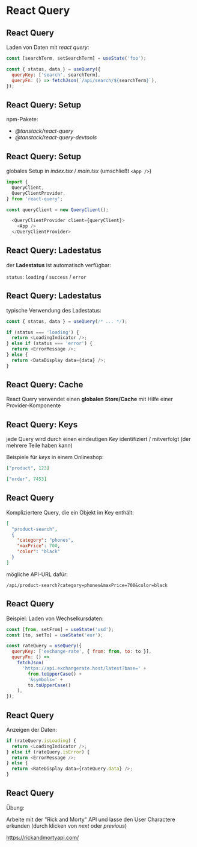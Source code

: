 # React Query

## React Query

Laden von Daten mit _react query_:

```js
const [searchTerm, setSearchTerm] = useState('foo');

const { status, data } = useQuery({
  queryKey: ['search', searchTerm],
  queryFn: () => fetchJson(`/api/search/${searchTerm}`),
});
```

## React Query: Setup

npm-Pakete:

- _@tanstack/react-query_
- _@tanstack/react-query-devtools_

## React Query: Setup

globales Setup in _index.tsx_ / _main.tsx_ (umschließt `<App />`)

```js
import {
  QueryClient,
  QueryClientProvider,
} from 'react-query';
```

```js
const queryClient = new QueryClient();
```

<!-- prettier-ignore -->
```js
  <QueryClientProvider client={queryClient}>
    <App />
  </QueryClientProvider>
```

## React Query: Ladestatus

der **Ladestatus** ist automatisch verfügbar:

`status`: `loading` / `success` / `error`

## React Query: Ladestatus

typische Verwendung des Ladestatus:

```js
const { status, data } = useQuery(/* ... */);

if (status === 'loading') {
  return <LoadingIndicator />;
} else if (status === 'error') {
  return <ErrorMessage />;
} else {
  return <DataDisplay data={data} />;
}
```

## React Query: Cache

React Query verwendet einen **globalen Store/Cache** mit Hilfe einer Provider-Komponente

## React Query: Keys

jede Query wird durch einen eindeutigen _Key_ identifiziert / mitverfolgt (der mehrere Teile haben kann)

Beispiele für _keys_ in einem Onlineshop:

```json
["product", 123]
```

```json
["order", 7453]
```

## React Query

Kompliziertere Query, die ein Objekt im Key enthält:

```json
[
  "product-search",
  {
    "category": "phones",
    "maxPrice": 700,
    "color": "black"
  }
]
```

mögliche API-URL dafür:

`/api/product-search?category=phones&maxPrice=700&color=black`

## React Query

Beispiel: Laden von Wechselkursdaten:

```js
const [from, setFrom] = useState('usd');
const [to, setTo] = useState('eur');

const rateQuery = useQuery({
  queryKey: ['exchange-rate', { from: from, to: to }],
  queryFn: () =>
    fetchJson(
      'https://api.exchangerate.host/latest?base=' +
        from.toUpperCase() +
        '&symbols=' +
        to.toUpperCase()
    ),
});
```

## React Query

Anzeigen der Daten:

```js
if (rateQuery.isLoading) {
  return <LoadingIndicator />;
} else if (rateQuery.isError) {
  return <ErrorMessage />;
} else {
  return <RateDisplay data={rateQuery.data} />;
}
```

## React Query

Übung:

Arbeite mit der "Rick and Morty" API und lasse den User Charactere erkunden (durch klicken von _next_ oder _previous_)

https://rickandmortyapi.com/
